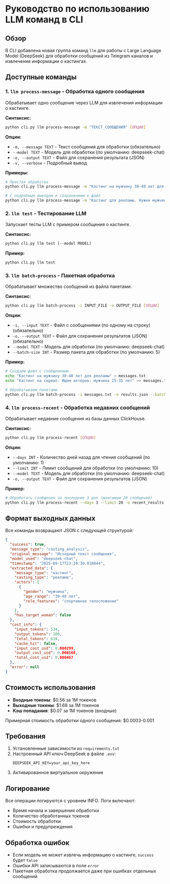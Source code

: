 # Руководство по использованию LLM команд в CLI

## Обзор

В CLI добавлена новая группа команд `llm` для работы с Large Language Model (DeepSeek) для обработки сообщений из Telegram каналов и извлечения информации о кастингах.

## Доступные команды

### 1. `llm process-message` - Обработка одного сообщения

Обрабатывает одно сообщение через LLM для извлечения информации о кастинге.

**Синтаксис:**
```bash
python cli.py llm process-message -m "ТЕКСТ_СООБЩЕНИЯ" [ОПЦИИ]
```

**Опции:**
- `-m, --message TEXT` - Текст сообщения для обработки (обязательно)
- `--model TEXT` - Модель для обработки (по умолчанию: deepseek-chat)
- `-o, --output TEXT` - Файл для сохранения результата (JSON)
- `-v, --verbose` - Подробный вывод

**Примеры:**
```bash
# Простая обработка
python cli.py llm process-message -m "Кастинг на мужчину 30-40 лет для рекламы"

# С подробным выводом и сохранением в файл
python cli.py llm process-message -m "Кастинг для рекламы. Нужен мужчина 30-40 лет, спортивное телосложение. Женщина 25-35 лет для роли менеджера." -v -o result.json
```

### 2. `llm test` - Тестирование LLM

Запускает тесты LLM с примером сообщения о кастинге.

**Синтаксис:**
```bash
python cli.py llm test [--model MODEL]
```

**Пример:**
```bash
python cli.py llm test
```

### 3. `llm batch-process` - Пакетная обработка

Обрабатывает множество сообщений из файла пакетами.

**Синтаксис:**
```bash
python cli.py llm batch-process -i INPUT_FILE -o OUTPUT_FILE [ОПЦИИ]
```

**Опции:**
- `-i, --input TEXT` - Файл с сообщениями (по одному на строку) (обязательно)
- `-o, --output TEXT` - Файл для сохранения результатов (JSON) (обязательно)
- `--model TEXT` - Модель для обработки (по умолчанию: deepseek-chat)
- `--batch-size INT` - Размер пакета для обработки (по умолчанию: 5)

**Пример:**
```bash
# Создаем файл с сообщениями
echo "Кастинг на мужчину 30-40 лет для рекламы" > messages.txt
echo "Кастинг на сериал. Ищем актеров: мужчина 25-35 лет" >> messages.txt

# Обрабатываем пакетами
python cli.py llm batch-process -i messages.txt -o results.json --batch-size 3
```

### 4. `llm process-recent` - Обработка недавних сообщений

Обрабатывает недавние сообщения из базы данных ClickHouse.

**Синтаксис:**
```bash
python cli.py llm process-recent [ОПЦИИ]
```

**Опции:**
- `--days INT` - Количество дней назад для чтения сообщений (по умолчанию: 1)
- `--limit INT` - Лимит сообщений для обработки (по умолчанию: 10)
- `--model TEXT` - Модель для обработки (по умолчанию: deepseek-chat)
- `-o, --output TEXT` - Файл для сохранения результатов (JSON)

**Пример:**
```bash
# Обработать сообщения за последние 3 дня (максимум 20 сообщений)
python cli.py llm process-recent --days 3 --limit 20 -o recent_results.json
```

## Формат выходных данных

Все команды возвращают JSON с следующей структурой:

```json
{
  "success": true,
  "message_type": "casting_analysis",
  "original_message": "Исходный текст сообщения",
  "model_used": "deepseek-chat",
  "timestamp": "2025-09-17T23:20:30.018044",
  "extracted_data": {
    "message_type": "кастинг",
    "casting_type": "реклама",
    "actors": [
      {
        "gender": "мужчина",
        "age_range": "30-40 лет",
        "role_features": "спортивное телосложение"
      }
    ],
    "has_target_woman": false
  },
  "cost_info": {
    "input_tokens": 534,
    "output_tokens": 100,
    "total_tokens": 634,
    "cache_hit": false,
    "input_cost_usd": 0.000299,
    "output_cost_usd": 0.000168,
    "total_cost_usd": 0.000467
  },
  "error": null
}
```

## Стоимость использования

- **Входные токены**: $0.56 за 1M токенов
- **Выходные токены**: $1.68 за 1M токенов
- **Кэш попадания**: $0.07 за 1M токенов (входные)

Примерная стоимость обработки одного сообщения: $0.0003-0.001

## Требования

1. Установленные зависимости из `requirements.txt`
2. Настроенный API ключ DeepSeek в файле `.env`:
   ```
   DEEPSEEK_API_KEY=your_api_key_here
   ```
3. Активированное виртуальное окружение

## Логирование

Все операции логируются с уровнем INFO. Логи включают:
- Время начала и завершения обработки
- Количество обработанных токенов
- Стоимость обработки
- Ошибки и предупреждения

## Обработка ошибок

- Если модель не может извлечь информацию о кастинге, `success` будет `false`
- Ошибки API записываются в поле `error`
- Пакетная обработка продолжается даже при ошибках отдельных сообщений
